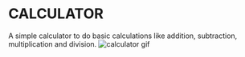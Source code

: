 # CALCULATOR

A simple calculator to do basic calculations like addition, subtraction, multiplication and division.
![calculator gif](./assets/Calculator)